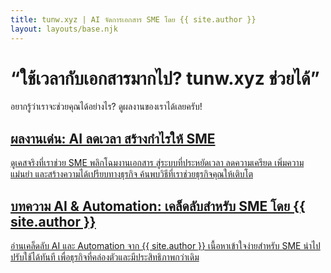 ```yaml
---
title: tunw.xyz | AI จัดการเอกสาร SME โดย {{ site.author }}
layout: layouts/base.njk
---
```

<div class="hero">
  <h1>“ใช้เวลากับเอกสารมากไป? tunw.xyz ช่วยได้”</h1>
  <p>
    อยากรู้ว่าเราจะช่วยคุณได้อย่างไร? ดูผลงานของเราได้เลยครับ!
  </p>
</div>

<div class="grid">
  <a href="/projects/" class="card reveal">
    <h2>ผลงานเด่น: AI ลดเวลา สร้างกำไรให้ SME</h2>
    <p>
      ดูเคสจริงที่เราช่วย SME พลิกโฉมงานเอกสาร สู่ระบบที่ประหยัดเวลา ลดความเครียด เพิ่มความแม่นยำ และสร้างความได้เปรียบทางธุรกิจ ค้นพบวิธีที่เราช่วยธุรกิจคุณให้เติบโต
    </p>
  </a>
  <a href="/blog/" class="card reveal">
    <h2>บทความ AI & Automation: เคล็ดลับสำหรับ SME โดย {{ site.author }}</h2>
    <p>
      อ่านเคล็ดลับ AI และ Automation จาก {{ site.author }} เนื้อหาเข้าใจง่ายสำหรับ SME นำไปปรับใช้ได้ทันที เพื่อธุรกิจที่คล่องตัวและมีประสิทธิภาพกว่าเดิม
    </p>
  </a>
</div>